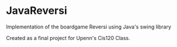 # JavaReversi
Implementation of the boardgame Reversi using Java's swing library

Created as a final project for Upenn's Cis120 Class. 
